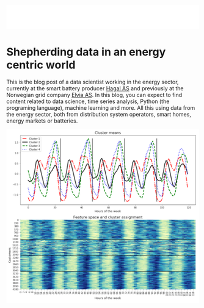 <img src="/images/white.png" width="800" class="center">

# Shepherding data in an energy centric world

This is the blog post of a data scientist working in the energy sector, currently at the smart battery producer [Hagal AS](https://www.hagal.com) and previously at the Norwegian grid company [Elvia AS](https://www.elvia.no). In this blog, you can expect to find content related to data science, time series analysis, Python (the programing language), machine learning and more. All this using data from the energy sector, both from distribution system operators, smart homes, energy markets or batteries.

<img src="/images/welcome_img.PNG" width="800" class="center" alt="Welcome to the farm">